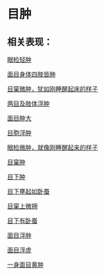 # 目肿## 相关表现：[眼睑轻肿](https://zuoye.gmzyh.com/search?key=眼睑轻肿)[面目身体四肢皆肿](https://zuoye.gmzyh.com/search?key=面目身体四肢皆肿)[目窠微肿，犹如刚睡醒起床的样子](https://zuoye.gmzyh.com/search?key=目窠微肿，犹如刚睡醒起床的样子)[两目及肢体浮肿](https://zuoye.gmzyh.com/search?key=两目及肢体浮肿)[面目肿大](https://zuoye.gmzyh.com/search?key=面目肿大)[目胞浮肿](https://zuoye.gmzyh.com/search?key=目胞浮肿)[眼睑微肿，就像刚睡醒起来的样子](https://zuoye.gmzyh.com/search?key=眼睑微肿，就像刚睡醒起来的样子)[目窠肿](https://zuoye.gmzyh.com/search?key=目窠肿)[目下肿](https://zuoye.gmzyh.com/search?key=目下肿)[目下壅起如卧蚕](https://zuoye.gmzyh.com/search?key=目下壅起如卧蚕)[目窠上微拥](https://zuoye.gmzyh.com/search?key=目窠上微拥)[目下有卧蚕](https://zuoye.gmzyh.com/search?key=目下有卧蚕)[面目浮肿](https://zuoye.gmzyh.com/search?key=面目浮肿)[面目浮虚](https://zuoye.gmzyh.com/search?key=面目浮虚)[一身面目黄肿](https://zuoye.gmzyh.com/search?key=一身面目黄肿)